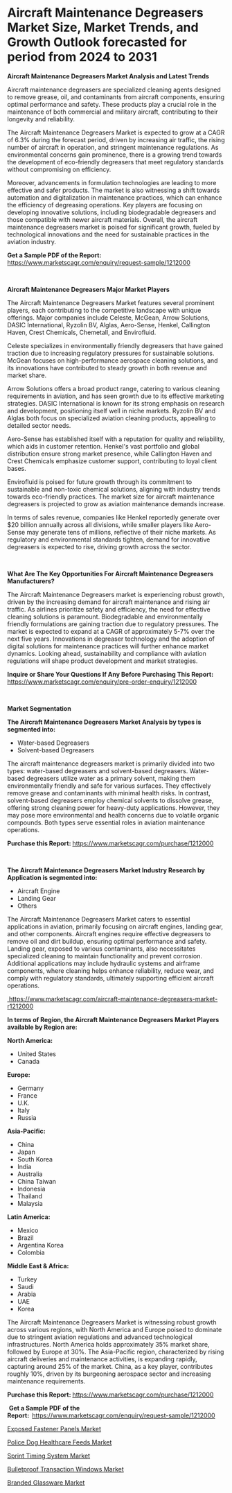 <p><h1>Aircraft Maintenance Degreasers Market Size, Market Trends, and Growth Outlook forecasted for period from 2024 to 2031</h1></p><p><strong>Aircraft Maintenance Degreasers Market Analysis and Latest Trends</strong></p>
<p><p>Aircraft maintenance degreasers are specialized cleaning agents designed to remove grease, oil, and contaminants from aircraft components, ensuring optimal performance and safety. These products play a crucial role in the maintenance of both commercial and military aircraft, contributing to their longevity and reliability.</p><p>The Aircraft Maintenance Degreasers Market is expected to grow at a CAGR of 6.3% during the forecast period, driven by increasing air traffic, the rising number of aircraft in operation, and stringent maintenance regulations. As environmental concerns gain prominence, there is a growing trend towards the development of eco-friendly degreasers that meet regulatory standards without compromising on efficiency. </p><p>Moreover, advancements in formulation technologies are leading to more effective and safer products. The market is also witnessing a shift towards automation and digitalization in maintenance practices, which can enhance the efficiency of degreasing operations. Key players are focusing on developing innovative solutions, including biodegradable degreasers and those compatible with newer aircraft materials. Overall, the aircraft maintenance degreasers market is poised for significant growth, fueled by technological innovations and the need for sustainable practices in the aviation industry.</p></p>
<p><strong>Get a Sample PDF of the Report:&nbsp;</strong> <a href="https://www.marketscagr.com/enquiry/request-sample/1212000?utm_campaign=1126&utm_medium=2&utm_source=Github&utm_content=ia&utm_term=06102024&utm_id=aircraft-maintenance-degreasers">https://www.marketscagr.com/enquiry/request-sample/1212000</a></p>
<p>&nbsp;</p>
<p><strong>Aircraft Maintenance Degreasers Major Market Players</strong></p>
<p><p>The Aircraft Maintenance Degreasers Market features several prominent players, each contributing to the competitive landscape with unique offerings. Major companies include Celeste, McGean, Arrow Solutions, DASIC International, Ryzolin BV, Alglas, Aero-Sense, Henkel, Callington Haven, Crest Chemicals, Chemetall, and Envirofluid.</p><p>Celeste specializes in environmentally friendly degreasers that have gained traction due to increasing regulatory pressures for sustainable solutions. McGean focuses on high-performance aerospace cleaning solutions, and its innovations have contributed to steady growth in both revenue and market share.</p><p>Arrow Solutions offers a broad product range, catering to various cleaning requirements in aviation, and has seen growth due to its effective marketing strategies. DASIC International is known for its strong emphasis on research and development, positioning itself well in niche markets. Ryzolin BV and Alglas both focus on specialized aviation cleaning products, appealing to detailed sector needs.</p><p>Aero-Sense has established itself with a reputation for quality and reliability, which aids in customer retention. Henkel's vast portfolio and global distribution ensure strong market presence, while Callington Haven and Crest Chemicals emphasize customer support, contributing to loyal client bases.</p><p>Envirofluid is poised for future growth through its commitment to sustainable and non-toxic chemical solutions, aligning with industry trends towards eco-friendly practices. The market size for aircraft maintenance degreasers is projected to grow as aviation maintenance demands increase.</p><p>In terms of sales revenue, companies like Henkel reportedly generate over $20 billion annually across all divisions, while smaller players like Aero-Sense may generate tens of millions, reflective of their niche markets. As regulatory and environmental standards tighten, demand for innovative degreasers is expected to rise, driving growth across the sector.</p></p>
<p>&nbsp;</p>
<p><strong>What Are The Key Opportunities For Aircraft Maintenance Degreasers Manufacturers?</strong></p>
<p><p>The Aircraft Maintenance Degreasers market is experiencing robust growth, driven by the increasing demand for aircraft maintenance and rising air traffic. As airlines prioritize safety and efficiency, the need for effective cleaning solutions is paramount. Biodegradable and environmentally friendly formulations are gaining traction due to regulatory pressures. The market is expected to expand at a CAGR of approximately 5-7% over the next five years. Innovations in degreaser technology and the adoption of digital solutions for maintenance practices will further enhance market dynamics. Looking ahead, sustainability and compliance with aviation regulations will shape product development and market strategies.</p></p>
<p><strong>Inquire or Share Your Questions If Any Before Purchasing This Report:</strong> <a href="https://www.marketscagr.com/enquiry/pre-order-enquiry/1212000?utm_campaign=1126&utm_medium=2&utm_source=Github&utm_content=ia&utm_term=06102024&utm_id=aircraft-maintenance-degreasers">https://www.marketscagr.com/enquiry/pre-order-enquiry/1212000</a></p>
<p>&nbsp;</p>
<p><strong>Market Segmentation</strong></p>
<p><strong>The Aircraft Maintenance Degreasers Market Analysis by types is segmented into:</strong></p>
<p><ul><li>Water-based Degreasers</li><li>Solvent-based Degreasers</li></ul></p>
<p><p>The aircraft maintenance degreasers market is primarily divided into two types: water-based degreasers and solvent-based degreasers. Water-based degreasers utilize water as a primary solvent, making them environmentally friendly and safe for various surfaces. They effectively remove grease and contaminants with minimal health risks. In contrast, solvent-based degreasers employ chemical solvents to dissolve grease, offering strong cleaning power for heavy-duty applications. However, they may pose more environmental and health concerns due to volatile organic compounds. Both types serve essential roles in aviation maintenance operations.</p></p>
<p><strong>Purchase this Report:&nbsp;</strong><a href="https://www.marketscagr.com/purchase/1212000?utm_campaign=1126&utm_medium=2&utm_source=Github&utm_content=ia&utm_term=06102024&utm_id=aircraft-maintenance-degreasers">https://www.marketscagr.com/purchase/1212000</a></p>
<p>&nbsp;</p>
<p><strong>The Aircraft Maintenance Degreasers Market Industry Research by Application is segmented into:</strong></p>
<p><ul><li>Aircraft Engine</li><li>Landing Gear</li><li>Others</li></ul></p>
<p><p>The Aircraft Maintenance Degreasers Market caters to essential applications in aviation, primarily focusing on aircraft engines, landing gear, and other components. Aircraft engines require effective degreasers to remove oil and dirt buildup, ensuring optimal performance and safety. Landing gear, exposed to various contaminants, also necessitates specialized cleaning to maintain functionality and prevent corrosion. Additional applications may include hydraulic systems and airframe components, where cleaning helps enhance reliability, reduce wear, and comply with regulatory standards, ultimately supporting efficient aircraft operations.</p></p>
<p><a href="https://www.marketscagr.com/aircraft-maintenance-degreasers-market-r1212000?utm_campaign=1126&utm_medium=2&utm_source=Github&utm_content=ia&utm_term=06102024&utm_id=aircraft-maintenance-degreasers">&nbsp;https://www.marketscagr.com/aircraft-maintenance-degreasers-market-r1212000</a></p>
<p><strong>In terms of Region, the Aircraft Maintenance Degreasers Market Players available by Region are:</strong></p>
<p>
    <p> <strong> North America: </strong>
        <ul>
            <li>United States</li>
            <li>Canada</li>
        </ul>
        </p> 
    <p> <strong> Europe: </strong>
        <ul>
            <li>Germany</li>
            <li>France</li>
            <li>U.K.</li>
            <li>Italy</li>
            <li>Russia</li>
        </ul>
        </p> 
    <p> <strong> Asia-Pacific: </strong>
        <ul>
            <li>China</li>
            <li>Japan</li>
            <li>South Korea</li>
            <li>India</li>
            <li>Australia</li>
            <li>China Taiwan</li>
            <li>Indonesia</li>
            <li>Thailand</li>
            <li>Malaysia</li>
        </ul>
        </p> 
    <p> <strong> Latin America: </strong>
        <ul>
            <li>Mexico</li>
            <li>Brazil</li>
            <li>Argentina Korea</li>
            <li>Colombia</li>
        </ul>
        </p> 
    <p> <strong> Middle East & Africa: </strong>
        <ul>
            <li>Turkey</li>
            <li>Saudi</li>
            <li>Arabia</li>
            <li>UAE</li>
            <li>Korea</li>
        </ul>
    </p>
    </p>
<p><p>The Aircraft Maintenance Degreasers Market is witnessing robust growth across various regions, with North America and Europe poised to dominate due to stringent aviation regulations and advanced technological infrastructures. North America holds approximately 35% market share, followed by Europe at 30%. The Asia-Pacific region, characterized by rising aircraft deliveries and maintenance activities, is expanding rapidly, capturing around 25% of the market. China, as a key player, contributes roughly 10%, driven by its burgeoning aerospace sector and increasing maintenance requirements.</p></p>
<p><strong>Purchase this Report: </strong><a href="https://www.marketscagr.com/purchase/1212000?utm_campaign=1126&utm_medium=2&utm_source=Github&utm_content=ia&utm_term=06102024&utm_id=aircraft-maintenance-degreasers">https://www.marketscagr.com/purchase/1212000</a></p>
<p>&nbsp;<strong>Get a Sample PDF of the Report:&nbsp;&nbsp;</strong><a href="https://www.marketscagr.com/enquiry/request-sample/1212000?utm_campaign=1126&utm_medium=2&utm_source=Github&utm_content=ia&utm_term=06102024&utm_id=aircraft-maintenance-degreasers">https://www.marketscagr.com/enquiry/request-sample/1212000</a></p>
<p><strong></strong></p>
<p><p><a href="https://www.linkedin.com/pulse/exposed-fastener-panels-market-ecosystem-competitive-landscape-ettbe?utm_campaign=1126&utm_medium=2&utm_source=Github&utm_content=ia&utm_term=06102024&utm_id=aircraft-maintenance-degreasers">Exposed Fastener Panels Market</a></p><p><a href="https://github.com/julyju69/Market-Research-Report-List-5/blob/main/police-dog-healthcare-feeds-market.md?utm_campaign=1126&utm_medium=2&utm_source=Github&utm_content=ia&utm_term=06102024&utm_id=aircraft-maintenance-degreasers">Police Dog Healthcare Feeds Market</a></p><p><a href="https://www.linkedin.com/pulse/sprint-timing-system-market-size-segmentation-trends-growth-analysis-u8ome?utm_campaign=1126&utm_medium=2&utm_source=Github&utm_content=ia&utm_term=06102024&utm_id=aircraft-maintenance-degreasers">Sprint Timing System Market</a></p><p><a href="https://www.linkedin.com/pulse/bulletproof-transaction-windows-market-report-product-type-ballistic-ollve?utm_campaign=1126&utm_medium=2&utm_source=Github&utm_content=ia&utm_term=06102024&utm_id=aircraft-maintenance-degreasers">Bulletproof Transaction Windows Market</a></p><p><a href="https://www.linkedin.com/pulse/global-perspectives-branded-glassware-market-trends-forecast-2024-lu1ec?utm_campaign=1126&utm_medium=2&utm_source=Github&utm_content=ia&utm_term=06102024&utm_id=aircraft-maintenance-degreasers">Branded Glassware Market</a></p></p>